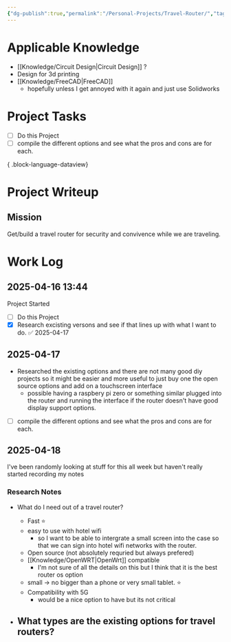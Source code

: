 ```yaml
---
{"dg-publish":true,"permalink":"/Personal-Projects/Travel-Router/","tags":["p_project"]}
---
```


# Applicable Knowledge
- [[Knowledge/Circuit Design\|Circuit Design]] ?
- Design for 3d printing
- [[Knowledge/FreeCAD\|FreeCAD]] 
	- hopefully unless I get annoyed with it again and just use Solidworks 

# Project Tasks
- [ ] Do this Project
- [ ] compile the different options and see what the pros and cons are for each.

{ .block-language-dataview}


# Project Writeup 

## Mission
Get/build a travel router for security and convivence while we are traveling.




# Work Log 

## 2025-04-16 13:44
Project Started 
- [ ] Do this Project
- [x] Research excisting versons and see if that lines up with what I want to do. ✅ 2025-04-17

## 2025-04-17 
- Researched the existing options and there are not many good diy projects so it might be easier and more useful to just buy one the open source options and add on a touchscreen interface
	- possible having a raspbery pi zero or something similar plugged into the router and running the interface if the router doesn't have good display support options.
- [ ]  compile the different options and see what the pros and cons are for each.

## 2025-04-18

I've been randomly looking at stuff for this all week but haven't really started recording my notes 
### Research Notes

- What do I need out of a travel router?
	- Fast ⭐
	- easy to use with hotel wifi 
		- so I want to be able to intergrate a small screen into the case so that we can sign into hotel wifi networks with the router.
	- Open source (not absolutely requried but always prefered)
	- [[Knowledge/OpenWRT\|OpenWrt]] compatible 
		- I'm not sure of all the details on this but I think that it is the best router os option
	- small -> no bigger than a phone or very small tablet. ⭐ 
	- Compatibility with 5G 
		- would be a nice option to have but its not critical 

- What types are the existing options for travel routers?
	- 
